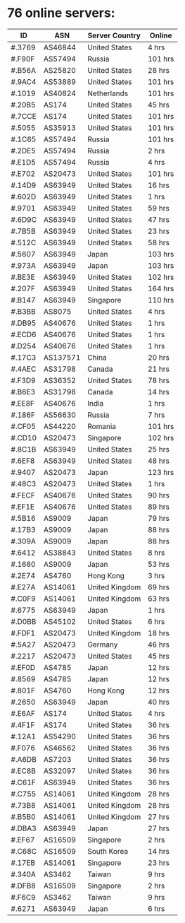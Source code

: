 # 76 online servers:

| ID | ASN | Server Country | Online |
| ------ | ------ | ------ | ------ |
| #.3769 | AS46844 | United States | 4 hrs |
| #.F90F | AS57494 | Russia | 101 hrs |
| #.B56A | AS25820 | United States | 28 hrs |
| #.9AC4 | AS53889 | United States | 101 hrs |
| #.1019 | AS40824 | Netherlands | 101 hrs |
| #.20B5 | AS174 | United States | 45 hrs |
| #.7CCE | AS174 | United States | 101 hrs |
| #.5055 | AS35913 | United States | 101 hrs |
| #.1C65 | AS57494 | Russia | 101 hrs |
| #.2DE5 | AS57494 | Russia | 2 hrs |
| #.E1D5 | AS57494 | Russia | 4 hrs |
| #.E702 | AS20473 | United States | 101 hrs |
| #.14D9 | AS63949 | United States | 16 hrs |
| #.602D | AS63949 | United States | 1 hrs |
| #.9701 | AS63949 | United States | 59 hrs |
| #.6D9C | AS63949 | United States | 47 hrs |
| #.7B5B | AS63949 | United States | 23 hrs |
| #.512C | AS63949 | United States | 58 hrs |
| #.5607 | AS63949 | Japan | 103 hrs |
| #.973A | AS63949 | Japan | 103 hrs |
| #.BE3E | AS63949 | United States | 102 hrs |
| #.207F | AS63949 | United States | 164 hrs |
| #.B147 | AS63949 | Singapore | 110 hrs |
| #.B3BB | AS8075 | United States | 4 hrs |
| #.DB95 | AS40676 | United States | 1 hrs |
| #.ECD6 | AS40676 | United States | 1 hrs |
| #.D254 | AS40676 | United States | 1 hrs |
| #.17C3 | AS137571 | China | 20 hrs |
| #.4AEC | AS31798 | Canada | 21 hrs |
| #.F3D9 | AS36352 | United States | 78 hrs |
| #.B6E3 | AS31798 | Canada | 14 hrs |
| #.EE8F | AS40676 | India | 1 hrs |
| #.186F | AS56630 | Russia | 7 hrs |
| #.CF05 | AS44220 | Romania | 101 hrs |
| #.CD10 | AS20473 | Singapore | 102 hrs |
| #.8C1B | AS63949 | United States | 25 hrs |
| #.6EF8 | AS63949 | United States | 48 hrs |
| #.9407 | AS20473 | Japan | 123 hrs |
| #.48C3 | AS20473 | United States | 1 hrs |
| #.FECF | AS40676 | United States | 90 hrs |
| #.EF1E | AS40676 | United States | 89 hrs |
| #.5B16 | AS9009 | Japan | 79 hrs |
| #.17B3 | AS9009 | Japan | 88 hrs |
| #.309A | AS9009 | Japan | 88 hrs |
| #.6412 | AS38843 | United States | 8 hrs |
| #.1680 | AS9009 | Japan | 53 hrs |
| #.2E74 | AS4760 | Hong Kong | 3 hrs |
| #.E27A | AS14061 | United Kingdom | 69 hrs |
| #.C0F9 | AS14061 | United Kingdom | 63 hrs |
| #.6775 | AS63949 | Japan | 1 hrs |
| #.D0BB | AS45102 | United States | 6 hrs |
| #.FDF1 | AS20473 | United Kingdom | 18 hrs |
| #.5A27 | AS20473 | Germany | 46 hrs |
| #.2217 | AS20473 | United States | 45 hrs |
| #.EF0D | AS4785 | Japan | 12 hrs |
| #.8569 | AS4785 | Japan | 12 hrs |
| #.801F | AS4760 | Hong Kong | 12 hrs |
| #.2650 | AS63949 | Japan | 40 hrs |
| #.E6AF | AS174 | United States | 4 hrs |
| #.4F1F | AS174 | United States | 36 hrs |
| #.12A1 | AS54290 | United States | 36 hrs |
| #.F076 | AS46562 | United States | 36 hrs |
| #.A6DB | AS7203 | United States | 36 hrs |
| #.EC8B | AS32097 | United States | 36 hrs |
| #.C61F | AS63949 | United States | 36 hrs |
| #.C755 | AS14061 | United Kingdom | 28 hrs |
| #.73B8 | AS14061 | United Kingdom | 28 hrs |
| #.B5B0 | AS14061 | United Kingdom | 27 hrs |
| #.DBA3 | AS63949 | Japan | 27 hrs |
| #.EF67 | AS16509 | Singapore | 2 hrs |
| #.C68C | AS16509 | South Korea | 14 hrs |
| #.17EB | AS14061 | Singapore | 23 hrs |
| #.340A | AS3462 | Taiwan | 9 hrs |
| #.DFB8 | AS16509 | Singapore | 2 hrs |
| #.F6C9 | AS3462 | Taiwan | 9 hrs |
| #.6271 | AS63949 | Japan | 6 hrs |

